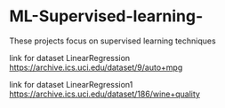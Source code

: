 # ML-Supervised-learning-
These projects focus on supervised learning techniques

link for dataset LinearRegression  https://archive.ics.uci.edu/dataset/9/auto+mpg

link for dataset LinearRegression1 https://archive.ics.uci.edu/dataset/186/wine+quality

